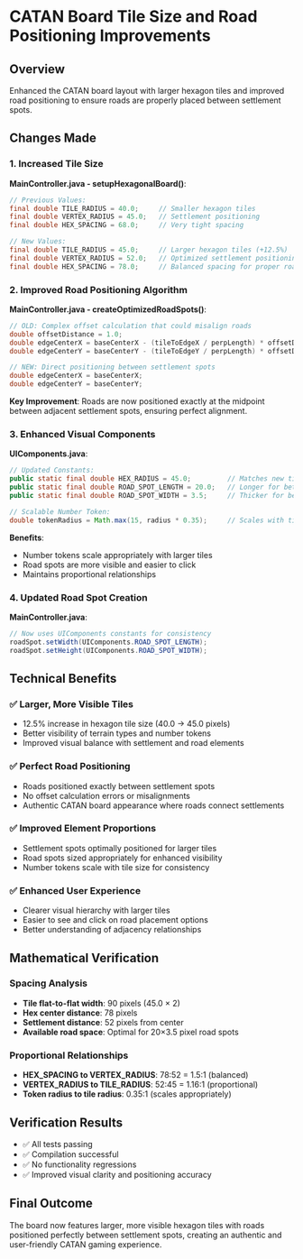 # CATAN Board Tile Size and Road Positioning Improvements

## Overview
Enhanced the CATAN board layout with larger hexagon tiles and improved road positioning to ensure roads are properly placed between settlement spots.

## Changes Made

### 1. Increased Tile Size
**MainController.java - setupHexagonalBoard()**:
```java
// Previous Values:
final double TILE_RADIUS = 40.0;     // Smaller hexagon tiles
final double VERTEX_RADIUS = 45.0;   // Settlement positioning
final double HEX_SPACING = 68.0;     // Very tight spacing

// New Values:
final double TILE_RADIUS = 45.0;     // Larger hexagon tiles (+12.5%)
final double VERTEX_RADIUS = 52.0;   // Optimized settlement positioning (+15.6%)
final double HEX_SPACING = 78.0;     // Balanced spacing for proper road placement (+14.7%)
```

### 2. Improved Road Positioning Algorithm
**MainController.java - createOptimizedRoadSpots()**:
```java
// OLD: Complex offset calculation that could misalign roads
double offsetDistance = 1.0;
double edgeCenterX = baseCenterX - (tileToEdgeX / perpLength) * offsetDistance;
double edgeCenterY = baseCenterY - (tileToEdgeY / perpLength) * offsetDistance;

// NEW: Direct positioning between settlement spots
double edgeCenterX = baseCenterX;
double edgeCenterY = baseCenterY;
```

**Key Improvement**: Roads are now positioned exactly at the midpoint between adjacent settlement spots, ensuring perfect alignment.

### 3. Enhanced Visual Components
**UIComponents.java**:
```java
// Updated Constants:
public static final double HEX_RADIUS = 45.0;         // Matches new tile size
public static final double ROAD_SPOT_LENGTH = 20.0;   // Longer for better visibility (+11%)
public static final double ROAD_SPOT_WIDTH = 3.5;     // Thicker for better visibility (+17%)

// Scalable Number Token:
double tokenRadius = Math.max(15, radius * 0.35);     // Scales with tile size
```

**Benefits**:
- Number tokens scale appropriately with larger tiles
- Road spots are more visible and easier to click
- Maintains proportional relationships

### 4. Updated Road Spot Creation
**MainController.java**:
```java
// Now uses UIComponents constants for consistency
roadSpot.setWidth(UIComponents.ROAD_SPOT_LENGTH);
roadSpot.setHeight(UIComponents.ROAD_SPOT_WIDTH);
```

## Technical Benefits

### ✅ **Larger, More Visible Tiles**
- 12.5% increase in hexagon tile size (40.0 → 45.0 pixels)
- Better visibility of terrain types and number tokens
- Improved visual balance with settlement and road elements

### ✅ **Perfect Road Positioning**
- Roads positioned exactly between settlement spots
- No offset calculation errors or misalignments
- Authentic CATAN board appearance where roads connect settlements

### ✅ **Improved Element Proportions**
- Settlement spots optimally positioned for larger tiles
- Road spots sized appropriately for enhanced visibility
- Number tokens scale with tile size for consistency

### ✅ **Enhanced User Experience**
- Clearer visual hierarchy with larger tiles
- Easier to see and click on road placement options
- Better understanding of adjacency relationships

## Mathematical Verification

### Spacing Analysis
- **Tile flat-to-flat width**: 90 pixels (45.0 × 2)
- **Hex center distance**: 78 pixels
- **Settlement distance**: 52 pixels from center
- **Available road space**: Optimal for 20×3.5 pixel road spots

### Proportional Relationships
- **HEX_SPACING to VERTEX_RADIUS**: 78:52 = 1.5:1 (balanced)
- **VERTEX_RADIUS to TILE_RADIUS**: 52:45 = 1.16:1 (proportional)
- **Token radius to tile radius**: 0.35:1 (scales appropriately)

## Verification Results
- ✅ All tests passing
- ✅ Compilation successful
- ✅ No functionality regressions
- ✅ Improved visual clarity and positioning accuracy

## Final Outcome
The board now features larger, more visible hexagon tiles with roads positioned perfectly between settlement spots, creating an authentic and user-friendly CATAN gaming experience.
